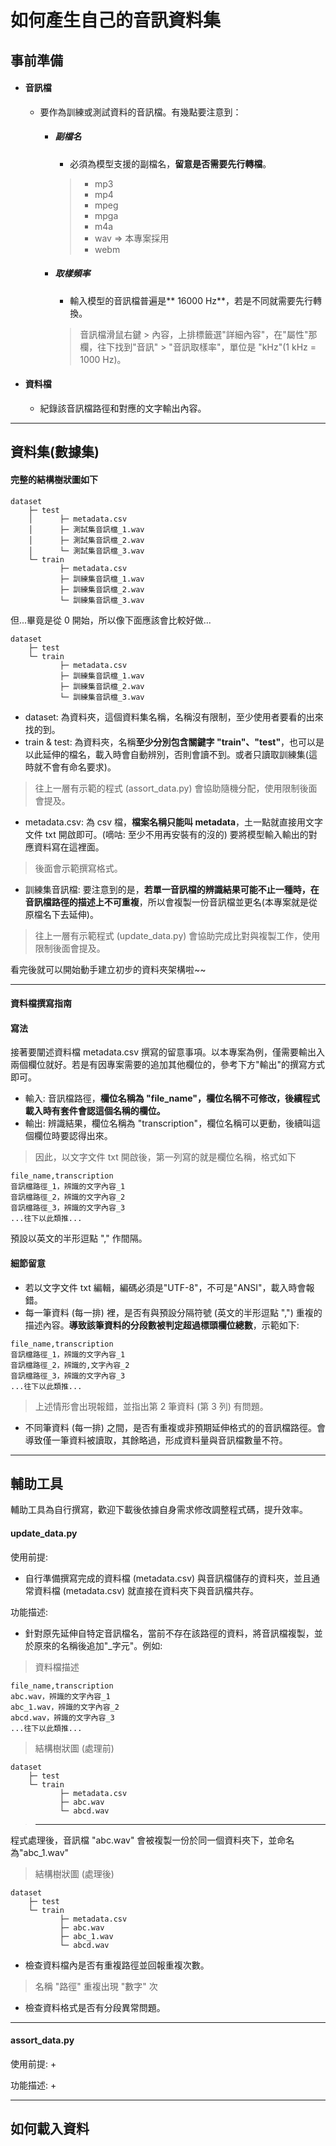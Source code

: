 # 如何產生自己的音訊資料集

## 事前準備
+ #### 音訊檔
	+ 要作為訓練或測試資料的音訊檔。有幾點要注意到：
		+ ##### 副檔名
			+ 必須為模型支援的副檔名，**留意是否需要先行轉檔**。
			> + mp3
			> + mp4
			> + mpeg
			> + mpga
			> + m4a
			> + wav => 本專案採用
			> + webm
		+ ##### 取樣頻率
			+ 輸入模型的音訊檔普遍是** 16000 Hz**，若是不同就需要先行轉換。
			> 音訊檔滑鼠右鍵 > 內容，上排標籤選"詳細內容"，在"屬性"那欄，往下找到"音訊" > "音訊取樣率"，單位是 "kHz"(1 kHz = 1000 Hz)。
 
+ #### 資料檔
	+ 紀錄該音訊檔路徑和對應的文字輸出內容。
* * *

## 資料集(數據集)
#### 完整的結構樹狀圖如下
```
dataset
    ├─ test
    │      ├─ metadata.csv
    │      ├─ 測試集音訊檔_1.wav
    │      ├─ 測試集音訊檔_2.wav
    │      └─ 測試集音訊檔_3.wav
    └─ train
           ├─ metadata.csv
           ├─ 訓練集音訊檔_1.wav
           ├─ 訓練集音訊檔_2.wav
           └─ 訓練集音訊檔_3.wav
```
但...畢竟是從 0 開始，所以像下面應該會比較好做...
```
dataset
    ├─ test
    └─ train
           ├─ metadata.csv
           ├─ 訓練集音訊檔_1.wav
           ├─ 訓練集音訊檔_2.wav
           └─ 訓練集音訊檔_3.wav
```
+ dataset: 為資料夾，這個資料集名稱，名稱沒有限制，至少使用者要看的出來找的到。
+ train & test: 為資料夾，名稱**至少分別包含關鍵字 "train"、"test"**，也可以是以此延伸的檔名，載入時會自動辨別，否則會讀不到。或者只讀取訓練集(這時就不會有命名要求)。
> 往上一層有示範的程式 (assort_data.py) 會協助隨機分配，使用限制後面會提及。
+ metadata.csv: 為 csv 檔，**檔案名稱只能叫 metadata**，土一點就直接用文字文件 txt 開啟即可。(嘀咕: 至少不用再安裝有的沒的) 要將模型輸入輸出的對應資料寫在這裡面。
> 後面會示範撰寫格式。
+ 訓練集音訊檔: 要注意到的是，**若單一音訊檔的辨識結果可能不止一種時，在音訊檔路徑的描述上不可重複**，所以會複製一份音訊檔並更名(本專案就是從原檔名下去延伸)。
> 往上一層有示範程式 (update_data.py) 會協助完成比對與複製工作，使用限制後面會提及。

看完後就可以開始動手建立初步的資料夾架構啦~~
* * *
#### 資料檔撰寫指南
#### 寫法
接著要闡述資料檔 metadata.csv 撰寫的留意事項。以本專案為例，僅需要輸出入兩個欄位就好。若是有因專案需要的追加其他欄位的，參考下方"輸出"的撰寫方式即可。
+ 輸入: 音訊檔路徑，**欄位名稱為 "file_name"，欄位名稱不可修改，後續程式載入時有套件會認這個名稱的欄位。**
+ 輸出: 辨識結果，欄位名稱為 "transcription"，欄位名稱可以更動，後續叫這個欄位時要認得出來。

> 因此，以文字文件 txt 開啟後，第一列寫的就是欄位名稱，格式如下
```
file_name,transcription
音訊檔路徑_1，辨識的文字內容_1
音訊檔路徑_2，辨識的文字內容_2
音訊檔路徑_3，辨識的文字內容_3
...往下以此類推...
```
預設以英文的半形逗點 "," 作間隔。

#### 細節留意
+ 若以文字文件 txt 編輯，編碼必須是"UTF-8"，不可是"ANSI"，載入時會報錯。
+ 每一筆資料 (每一排) 裡，是否有與預設分隔符號 (英文的半形逗點 ",") 重複的描述內容。**導致該筆資料的分段數被判定超過標頭欄位總數**，示範如下:
```
file_name,transcription
音訊檔路徑_1，辨識的文字內容_1
音訊檔路徑_2，辨識的,文字內容_2
音訊檔路徑_3，辨識的文字內容_3
...往下以此類推...
```
> 上述情形會出現報錯，並指出第 2 筆資料 (第 3 列) 有問題。
+ 不同筆資料 (每一排) 之間，是否有重複或非預期延伸格式的的音訊檔路徑。會導致僅一筆資料被讀取，其餘略過，形成資料量與音訊檔數量不符。
* * *
## 輔助工具
輔助工具為自行撰寫，歡迎下載後依據自身需求修改調整程式碼，提升效率。
#### update_data.py
使用前提:
+ 自行準備撰寫完成的資料檔 (metadata.csv) 與音訊檔儲存的資料夾，並且通常資料檔 (metadata.csv) 就直接在資料夾下與音訊檔共存。

功能描述:
+ 針對原先延伸自特定音訊檔名，當前不存在該路徑的資料，將音訊檔複製，並於原來的名稱後追加"_字元"。例如:
> 資料檔描述
```
file_name,transcription
abc.wav，辨識的文字內容_1
abc_1.wav，辨識的文字內容_2
abcd.wav，辨識的文字內容_3
...往下以此類推...
```
> 結構樹狀圖 (處理前)
```
dataset
    ├─ test
    └─ train
           ├─ metadata.csv
           ├─ abc.wav
           └─ abcd.wav
```
> ***
程式處理後，音訊檔 "abc.wav" 會被複製一份於同一個資料夾下，並命名為"abc_1.wav"
>
> 結構樹狀圖 (處理後)
```
dataset
    ├─ test
    └─ train
           ├─ metadata.csv
           ├─ abc.wav
           ├─ abc_1.wav
           └─ abcd.wav
```
+ 檢查資料檔內是否有重複路徑並回報重複次數。
> 名稱 "路徑" 重複出現 "數字" 次
+ 檢查資料格式是否有分段異常問題。
***
#### assort_data.py
使用前提:
+ 

功能描述:
+ 

* * *
## 如何載入資料
